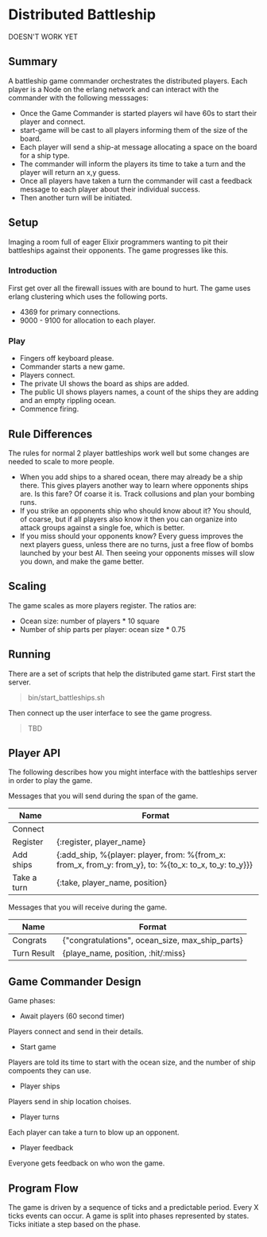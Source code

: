 # Distributed Battleship

   DOESN'T WORK YET

## Summary

A battleship game commander orchestrates the distributed players. Each player is a Node on the erlang network
and can interact with the commander with the following messsages:

* Once the Game Commander is started players wil have 60s to start their player and connect.
* start-game will be cast to all players informing them of the size of the board.
* Each player will send a ship-at message allocating a space on the board for a ship type.
* The commander will inform the players its time to take a turn and the player will return an x,y guess.
* Once all players have taken a turn the commander will cast a feedback message to each player about their individual success.
* Then another turn will be initiated.

## Setup

Imaging a room full of eager Elixir programmers wanting to pit their battleships against their opponents. The game progresses like this.

### Introduction

First get over all the firewall issues with are bound to hurt. The game uses erlang clustering which uses the following ports.

* 4369 for primary connections.
* 9000 - 9100 for allocation to each player.

### Play

* Fingers off keyboard please.
* Commander starts a new game.
* Players connect.
* The private UI shows the board as ships are added.
* The public UI shows players names, a count of the ships they are adding and an empty rippling ocean.
* Commence firing.

## Rule Differences

The rules for normal 2 player battleships work well but some changes are needed to scale to more people.

* When you add ships to a shared ocean, there may already be a ship there. This gives players another way to learn where opponents ships are. Is this fare? Of coarse it is. Track collusions and plan your bombing runs.
* If you strike an opponents ship who should know about it? You should, of coarse, but if all players also know it then you can organize into attack groups against a single foe, which is better.
* If you miss should your opponents know? Every guess improves the next players guess, unless there are no turns, just a free flow of bombs launched by your best AI. Then seeing your opponents misses will slow you down, and make the game better.

## Scaling

The game scales as more players register. The ratios are:

* Ocean size:                       number of players * 10 square
* Number of ship parts per player:  ocean size * 0.75

## Running

There are a set of scripts that help the distributed game start. First start the server.

  > bin/start_battleships.sh

Then connect up the user interface to see the game progress.

  > TBD

## Player API

The following describes how you might interface with the battleships server in order to play the game.

Messages that you will send during the span of the game.

  | Name         | Format                                                                                                 |
  |--------------|--------------------------------------------------------------------------------------------------------|
  | Connect      |                                                                                                        |
  | Register     | {:register, player_name}                                                                               |
  | Add ships    | {:add_ship, %{player: player, from: %{from_x: from_x, from_y: from_y}, to: %{to_x: to_x, to_y: to_y}}} |
  | Take a turn  | {:take, player_name, position}                                                                         |

Messages that you will receive during the game.

  | Name        | Format                                                             |
  |-------------|--------------------------------------------------------------------|
  | Congrats    | {"congratulations", ocean_size, max_ship_parts}                    |
  | Turn Result | {playe_name, position, :hit/:miss}                                 |

## Game Commander Design

Game phases:

* Await players (60 second timer)

Players connect and send in their details.

* Start game

Players are told its time to start with the ocean size, and the number of ship compoents they can use.

* Player ships

Players send in ship location choises.

* Player turns

Each player can take a turn to blow up an opponent.

* Player feedback

Everyone gets feedback on who won the game.

## Program Flow

The game is driven by a sequence of ticks and a predictable period. Every X ticks events can occur.
A game is split into phases represented by states. Ticks initiate a step based on the phase.




